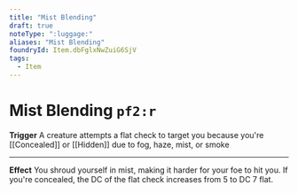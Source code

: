 ```yaml
---
title: "Mist Blending"
draft: true
noteType: ":luggage:"
aliases: "Mist Blending"
foundryId: Item.dbFglxNwZuiG6SjV
tags:
  - Item
---
```


# Mist Blending `pf2:r`

**Trigger** A creature attempts a flat check to target you because you're [[Concealed]] or [[Hidden]] due to fog, haze, mist, or smoke

* * *

**Effect** You shroud yourself in mist, making it harder for your foe to hit you. If you're concealed, the DC of the flat check increases from 5 to DC 7 flat.
